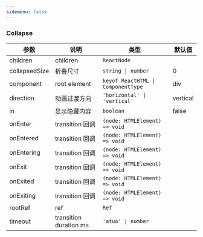 ```yaml
---
sidemenu: false
---
```


### Collapse

| 参数	|说明	|类型	|默认值
| --- | --- | --- | ---
| children | children | `ReactNode` |
| collapsedSize | 折叠尺寸 | `string \| number` | 0
| component | root element | `keyof ReactHTML \| ComponentType` | div
| direction | 动画过渡方向 | `'horizontal' \| 'vertical'` | vertical
| in | 显示隐藏内容 | `boolean` | false
| onEnter | transition 回调 | `(node: HTMLElement) => void` |
| onEntered | transition 回调 | `(node: HTMLElement) => void` |
| onEntering | transition 回调 | `(node: HTMLElement) => void` |
| onExit | transition 回调 | `(node: HTMLElement) => void` |
| onExited | transition 回调 | `(node: HTMLElement) => void` |
| onExiting | transition 回调 | `(node: HTMLElement) => void` |
| rootRef | ref | `Ref` |
| timeout | transition duration ms | `'atuo' \| number` |
